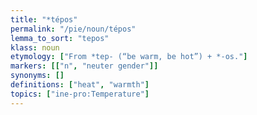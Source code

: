 ```yaml
---
title: "*tépos"
permalink: "/pie/noun/tépos"
lemma_to_sort: "tepos"
klass: noun
etymology: ["From *tep- (“be warm, be hot”) +‎ *-os."]
markers: [["n", "neuter gender"]]
synonyms: []
definitions: ["heat", "warmth"]
topics: ["ine-pro:Temperature"]
---
```

